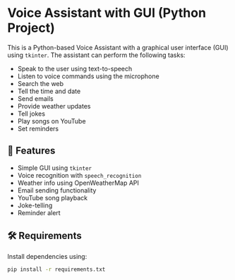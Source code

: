 # Voice Assistant with GUI (Python Project)

This is a Python-based Voice Assistant with a graphical user interface (GUI) using `tkinter`. The assistant can perform the following tasks:

- Speak to the user using text-to-speech
- Listen to voice commands using the microphone
- Search the web
- Tell the time and date
- Send emails
- Provide weather updates
- Tell jokes
- Play songs on YouTube
- Set reminders

## 📌 Features

- Simple GUI using `tkinter`
- Voice recognition with `speech_recognition`
- Weather info using OpenWeatherMap API
- Email sending functionality
- YouTube song playback
- Joke-telling
- Reminder alert

## 🛠️ Requirements

Install dependencies using:
```bash
pip install -r requirements.txt
